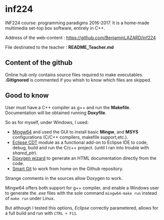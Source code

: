 # inf224
INF224 course: programming paradigms 2016-2017.
It is a home-made multimedia set-top box software, entirely in C++.

Address of the web-content : https://github.com/BenjaminLAZARD/inf224

File destinated to the teacher : **README_Teacher.md**

## Content of the github
Online hub only contains source files required to make executables.
**.GitIgnored** is commented if you whish to know which files are skipped.

## Good to know
User must have a C++ compiler as g++ and run the **Makefile**.
Documentation will be obtained running **Doxyfile**.

So as for myself, under Windows, I used:
+ [Mingw64](https://sourceforge.net/projects/mingw-w64/) and used the GUI to install basic **Mingw**, and **MSYS** configurations (C/C++ compilers, makefile support,etc.).
+ [Eclipse CDT](https://eclipse.org/cdt/) module as a functional add-on to Eclipse IDE to code, debug, build and run the C/c++ project. (until I ran into trouble with *shared_ptr*).
+ [Doxygen wizard](http://www.stack.nl/~dimitri/doxygen/) to generate an HTML documentation directly from the code.
+ [Smart Git](http://www.syntevo.com/smartgit/) to work from home on the Github repository.

Strange comments in the sources allow Doxygen to work.

Mingw64 offers both support for g++ compiler, and enable a Windows user to generate the *.exe* files with the sole command
`mingw64-make run` instead of `make run` under Linux.

But although I tested this options, *Eclipse* correctly parametered, allows for a full build and run with `CTRL + F11`.
